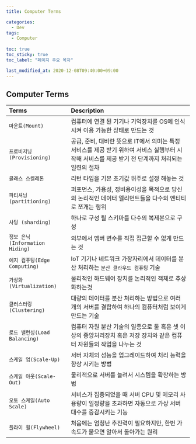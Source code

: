 ```yaml
---
title: Computer Terms

categories:
  - Dev
tags:
  - Computer
  
toc: true
toc_sticky: true
toc_label: "페이지 주요 목차"

last_modified_at: 2020-12-08T09:40:00+09:00
---
```


## Computer Terms ##

| Terms       | Description |
| :---------- | :---------- |
| `마운트(Mount)` | 컴퓨터에 연결 된 기기나 기억장치를 OS에 인식시켜 이용 가능한 상태로 만드는 것 |
| `프로비저닝(Provisioning)` | 공급, 준비, 대비란 뜻으로 IT에서 의미는 특정 서비스를 제공 받기 위하여 서비스 실행부터 시작해 서비스를 제공 받기 전 단계까지 처리되는 일련의 절차 |
| `클래스 스켈레톤` | 리턴 타입을 기본 초기값 위주로 설정 해놓는 것 |
| `파티셔닝 (partitioning)` | 퍼포먼스, 가용성, 정비용이성을 목적으로 당신의 논리적인 데이터 엘리먼트들을 다수의 엔티티로 쪼개는 행위 |
| `샤딩 (sharding)` | 하나로 구성 될 스키마를 다수의 복제본으로 구성 |
| `정보 은닉(Information Hiding)` | 외부에서 멤버 변수를 직접 접근할 수 없게 만드는 것 |
| `에지 컴퓨팅(Edge Computing)` | IoT 기기나 네트워크 가장자리에서 데이터를 분산 처리하는 `분산 클라우드 컴퓨팅` 기술 |
| `가상화(Virtualization)` | 물리적인 하드웨어 장치를 논리적인 객체로 추상화하는것 |
| `클러스터링(Clustering)` | 대량의 데이터를 분산 처리하는 방법으로 여러 개의 서버를 결합하여 하나의 컴퓨터처럼 보이게 만드는 기술 |
| `로드 밸런싱(Load Balancing)` | 컴퓨터 자원 분산 기술의 일종으로 둘 혹은 셋 이상의 중앙처리장치 혹은 저장 장치와 같은 컴퓨터 자원들의 작업을 나누는 것 |
| `스케일 업(Scale-Up)` | 서버 자체의 성능을 업그레이드하여 처리 능력을 향상 시키는 방법 |
| `스케일 아웃(Scale-Out)` | 물리적으로 서버를 늘려서 시스템을 확장하는 방법 |
| `오토 스케일(Auto Scale)` | 서비스가 집중되었을 때 서버 CPU 및 메모리 사용량이 일정량을 초과하면 자동으로 가상 서버 대수를 증감시키는 기능 |
| `플라이 휠(Flywheel)` | 처음에는 엄청난 추진력이 필요하지만, 한번 가속도가 붙으면 알아서 돌아가는 원리 |
